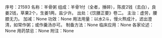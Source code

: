 序号：21593
名称：羊骨粥
组成：羊骨1付（全者，捶碎），陈皮2钱（去白），良姜2钱，草果2个，生姜1两，盐少许。
出处：《饮膳正要》卷二。
主治：虚劳，腰膝无力。
加减：None
功效：None
用法用量：以水2斗，慢火熬成汁，滤出澄清，如常作粥；或作羹汤亦可。
制备方法：None
临床应用：None
各家论述：None
用药禁忌：None
附注：None
